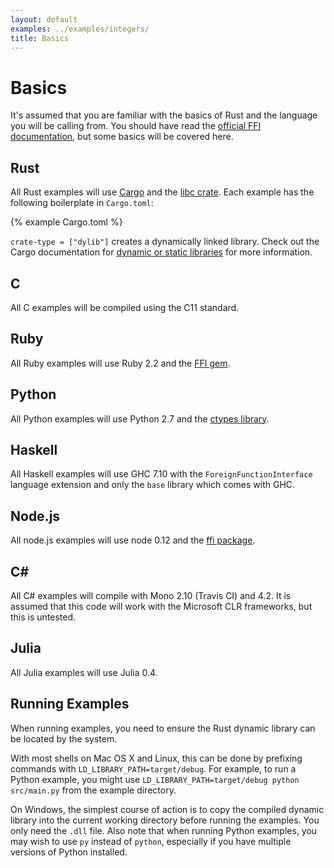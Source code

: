 ```yaml
---
layout: default
examples: ../examples/integers/
title: Basics
---
```


# Basics

It's assumed that you are familiar with the basics of Rust and the
language you will be calling from. You should have read the
[official FFI documentation][official], but some basics will be
covered here.

## Rust

All Rust examples will use [Cargo] and the [libc crate][libc]. Each
example has the following boilerplate in `Cargo.toml`:

{% example Cargo.toml %}

`crate-type = ["dylib"]` creates a dynamically linked library.
Check out the Cargo documentation for
[dynamic or static libraries][dyn-stat] for more information.

## C

All C examples will be compiled using the C11 standard.

## Ruby

All Ruby examples will use Ruby 2.2 and the [FFI gem][gem].

## Python

All Python examples will use Python 2.7 and the [ctypes library][ctypes].

## Haskell

All Haskell examples will use GHC 7.10 with the `ForeignFunctionInterface`
language extension and only the `base` library which comes with GHC.

## Node.js

All node.js examples will use node 0.12 and the [ffi package][node-ffi].

## C\#

All C# examples will compile with Mono 2.10 (Travis CI) and 4.2. It is
assumed that this code will work with the Microsoft CLR frameworks,
but this is untested.

## Julia

All Julia examples will use Julia 0.4.

## Running Examples

When running examples, you need to ensure the Rust dynamic library
can be located by the system.

With most shells on Mac OS X and Linux, this can be done by prefixing
commands with `LD_LIBRARY_PATH=target/debug`.  For example, to run a
Python example, you might use
`LD_LIBRARY_PATH=target/debug python src/main.py` from the example
directory.

On Windows, the simplest course of action is to copy the compiled
dynamic library into the current working directory before running the
examples.  You only need the `.dll` file.  Also note that when
running Python examples, you may wish to use `py` instead of
`python`, especially if you have multiple versions of Python
installed.

[official]: https://doc.rust-lang.org/book/ffi.html
[Cargo]: https://crates.io/
[libc]: http://doc.rust-lang.org/libc/libc/index.html
[dyn-stat]: http://doc.crates.io/manifest.html#building-dynamic-or-static-libraries
[gem]: https://github.com/ffi/ffi
[ctypes]: https://docs.python.org/2/library/ctypes.html
[node-ffi]: https://www.npmjs.com/package/node-ffi
